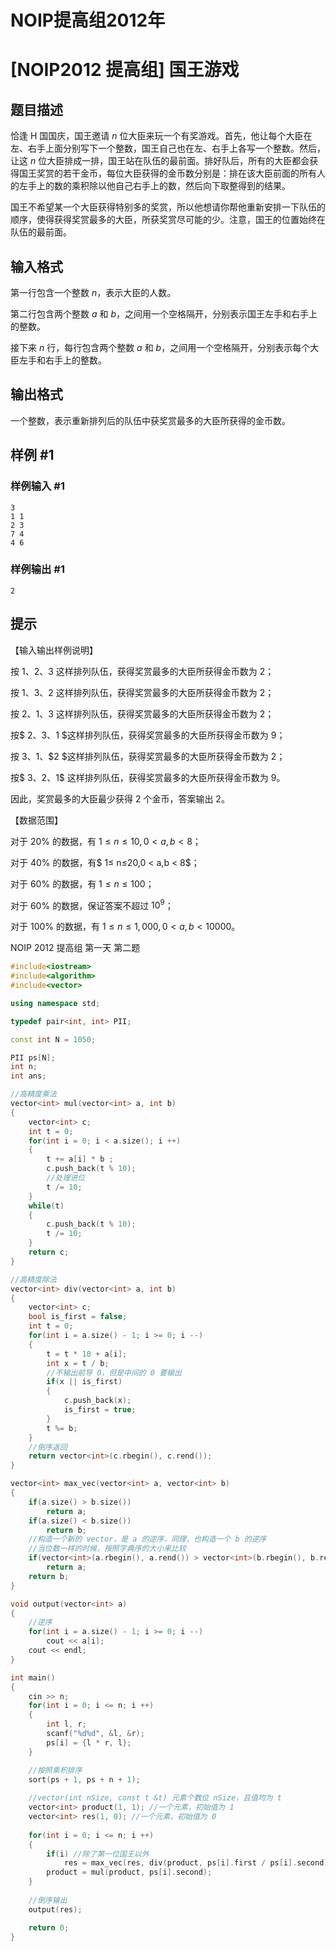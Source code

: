 # **NOIP提高组2012年**

# [NOIP2012 提高组] 国王游戏

## 题目描述

恰逢 H 国国庆，国王邀请 $n$ 位大臣来玩一个有奖游戏。首先，他让每个大臣在左、右手上面分别写下一个整数，国王自己也在左、右手上各写一个整数。然后，让这 $n$ 位大臣排成一排，国王站在队伍的最前面。排好队后，所有的大臣都会获得国王奖赏的若干金币，每位大臣获得的金币数分别是：排在该大臣前面的所有人的左手上的数的乘积除以他自己右手上的数，然后向下取整得到的结果。

国王不希望某一个大臣获得特别多的奖赏，所以他想请你帮他重新安排一下队伍的顺序，使得获得奖赏最多的大臣，所获奖赏尽可能的少。注意，国王的位置始终在队伍的最前面。

## 输入格式

第一行包含一个整数 $n$，表示大臣的人数。

第二行包含两个整数 $a$ 和 $b$，之间用一个空格隔开，分别表示国王左手和右手上的整数。

接下来 $n$ 行，每行包含两个整数 $a$ 和 $b$，之间用一个空格隔开，分别表示每个大臣左手和右手上的整数。

## 输出格式

一个整数，表示重新排列后的队伍中获奖赏最多的大臣所获得的金币数。

## 样例 #1

### 样例输入 #1

```
3 
1 1 
2 3 
7 4 
4 6
```

### 样例输出 #1

```
2
```

## 提示

【输入输出样例说明】

按 $1$、$2$、$3$ 这样排列队伍，获得奖赏最多的大臣所获得金币数为 $2$；

按 $1$、$3$、$2$ 这样排列队伍，获得奖赏最多的大臣所获得金币数为 $2$；

按 $2$、$1$、$3$ 这样排列队伍，获得奖赏最多的大臣所获得金币数为 $2$；

按$ 2$、$3$、$1 $这样排列队伍，获得奖赏最多的大臣所获得金币数为 $9$；

按 $3$、$1$、$2 $这样排列队伍，获得奖赏最多的大臣所获得金币数为 $2$；  

按$ 3$、$2$、$1$ 这样排列队伍，获得奖赏最多的大臣所获得金币数为 $9$。

因此，奖赏最多的大臣最少获得 $2$ 个金币，答案输出 $2$。



【数据范围】

对于 $20\%$ 的数据，有 $1≤ n≤ 10,0 < a,b < 8$；

对于 $40\%$ 的数据，有$ 1≤ n≤20,0 < a,b < 8$；

对于 $60\%$ 的数据，有 $1≤ n≤100$；

对于 $60\%$ 的数据，保证答案不超过 $10^9$；

对于 $100\%$ 的数据，有 $1 ≤ n ≤1,000,0 < a,b < 10000$。



NOIP 2012 提高组 第一天 第二题



```c++
#include<iostream>
#include<algorithm>
#include<vector>

using namespace std;

typedef pair<int, int> PII;

const int N = 1050;

PII ps[N];
int n;
int ans;

//高精度乘法
vector<int> mul(vector<int> a, int b)
{
    vector<int> c;
    int t = 0;
    for(int i = 0; i < a.size(); i ++)
    {
        t += a[i] * b ;
        c.push_back(t % 10);
        //处理进位
        t /= 10;
    }
    while(t)
    {
        c.push_back(t % 10);
        t /= 10;
    }
    return c;
}

//高精度除法
vector<int> div(vector<int> a, int b)
{
    vector<int> c;
    bool is_first = false;
    int t = 0;
    for(int i = a.size() - 1; i >= 0; i --)
    {
        t = t * 10 + a[i];
        int x = t / b;
        //不输出前导 0，但是中间的 0 要输出
        if(x || is_first)
        {
            c.push_back(x);
            is_first = true;
        }
        t %= b;
    }
    //倒序返回
    return vector<int>(c.rbegin(), c.rend());
}

vector<int> max_vec(vector<int> a, vector<int> b)
{
    if(a.size() > b.size())
        return a;
    if(a.size() < b.size())
        return b;
    //构造一个新的 vector，是 a 的逆序，同理，也构造一个 b 的逆序
    //当位数一样的时候，按照字典序的大小来比较
    if(vector<int>(a.rbegin(), a.rend()) > vector<int>(b.rbegin(), b.rend()))
        return a;
    return b;
}

void output(vector<int> a)
{
    //逆序
    for(int i = a.size() - 1; i >= 0; i --)
        cout << a[i];
    cout << endl;
}

int main()
{
    cin >> n;
    for(int i = 0; i <= n; i ++)
    {
        int l, r;
        scanf("%d%d", &l, &r);
        ps[i] = {l * r, l};
    }

    //按照乘积排序
    sort(ps + 1, ps + n + 1);
    
    //vector(int nSize, const t &t) 元素个数位 nSize，且值均为 t
    vector<int> product(1, 1); //一个元素，初始值为 1
    vector<int> res(1, 0); //一个元素，初始值为 0
    
    for(int i = 0; i <= n; i ++)
    {
        if(i) //除了第一位国王以外
            res = max_vec(res, div(product, ps[i].first / ps[i].second));
        product = mul(product, ps[i].second);
    }
	
    //倒序输出
    output(res);

    return 0;
}
```

